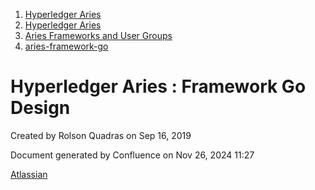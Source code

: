 1. [Hyperledger Aries](index.html)
2. [Hyperledger Aries](Hyperledger-Aries_18481154.html)
3. [Aries Frameworks and User Groups](Aries-Frameworks-and-User-Groups_18481290.html)
4. [aries-framework-go](aries-framework-go_18481606.html)

# Hyperledger Aries : Framework Go Design

Created by Rolson Quadras on Sep 16, 2019

Document generated by Confluence on Nov 26, 2024 11:27

[Atlassian](http://www.atlassian.com/)
